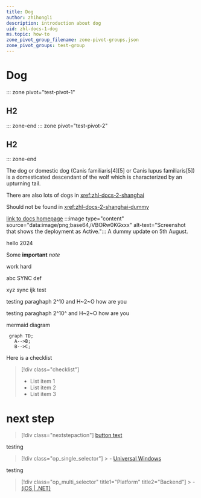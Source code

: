 ```yaml
---
title: Dog
author: zhihongli 
description: introduction about dog
uid: zhl-docs-1-dog
ms.topic: how-to
zone_pivot_group_filename: zone-pivot-groups.json
zone_pivot_groups: test-group
---
```

# Dog
::: zone pivot="test-pivot-1"
## H2
::: zone-end
::: zone pivot="test-pivot-2"
## H2
::: zone-end

The dog or domestic dog (Canis familiaris[4][5] or Canis lupus familiaris[5]) is a domesticated descendant of the wolf which is characterized by an upturning tail.  

There are also lots of dogs in <xref:zhl-docs-2-shanghai> 

Should not be found in <xref:zhl-docs-2-shanghai-dummy> 

[link to docs homepage](https://ppe.docs.microsoft.com/en-us/test-page/index)
:::image type="content" source="data:image/png;base64,iVBORw0KGxxx" alt-text="Screenshot that shows the deployment as Active.":::
A dummy update on 5th August.

hello 2024

Some <b>important</b> <i>note</i>

work hard

abc SYNC def

xyz sync ijk
test

testing paraghaph 2^10 and H~2~O how are you


testing paraghaph 2^10^ and H~2~O how are you

mermaid diagram

```mermaid 
 graph TD; 
   A-->B; 
   B-->C; 
 ``` 

Here is a checklist
> [!div class="checklist"] 
 > * List item 1 
 > * List item 2 
 > * List item 3 

# next step
 > [!div class="nextstepaction"] 
 > [button text](./mk-howto.md) 


<!--- Here's my comment --->

testing
> [!div class="op_single_selector"] > - [Universal Windows](../mk-howto.md) 


testing
> [!div class="op_multi_selector" title1="Platform" title2="Backend"] > - [(iOS | .NET)](./mk-howto.md) 
